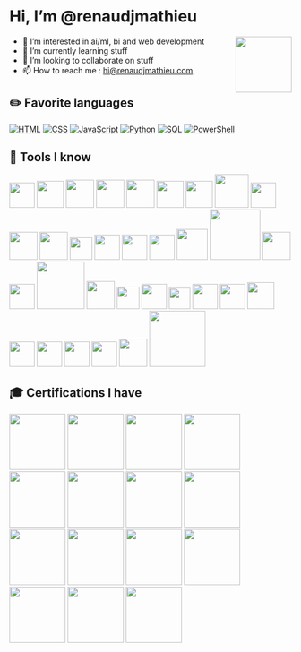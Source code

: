 <h1> Hi, I’m @renaudjmathieu</h1>
<img align='right' src="https://gist.githubusercontent.com/arunprakashpj/48aa20057048b46c6f9ba9d114a8b76f/raw/69a9d496f651091a509ea8d9913c4aef5c419afb/Hi.gif" width="100">

- 👀 I’m interested in ai/ml, bi and web development
- 🌱 I’m currently learning stuff
- 💞️ I’m looking to collaborate on stuff
- 📫 How to reach me : hi@renaudjmathieu.com

## :pencil2: Favorite languages

<p>
    <a href="#"><img alt="HTML" src="https://img.shields.io/badge/HTML-E34F26?style=for-the-badge&logo=html5&logoColor=white"></a>
    <a href="#"><img alt="CSS" src="https://img.shields.io/badge/CSs-1572B6?style=for-the-badge&logo=css3&logoColor=white"></a>
    <a href="#"><img alt="JavaScript" src="https://img.shields.io/badge/JavaScript-F7DF1E.svg?style=for-the-badge&logo=javascript&logoColor=black"></a>
    <a href="#"><img alt="Python" src="https://img.shields.io/badge/Python-14354C.svg?style=for-the-badge&logo=python&logoColor=white"></a>
    <a href="#"><img alt="SQL" src="https://img.shields.io/badge/SQL-CC2927?style=for-the-badge&logo=microsoft%20sql%20server&logoColor=white"></a>
    <a href="#"><img alt="PowerShell" src="https://img.shields.io/badge/PowerShell-%235391FE.svg?style=for-the-badge&logo=powershell&logoColor=white"></a>
</p>

## :hammer: Tools I know

[<img src="https://upload.wikimedia.org/wikipedia/commons/9/9a/Visual_Studio_Code_1.35_icon.svg" width="45">][vscode]
[<img src="https://azurecomcdn.azureedge.net/cvt-71ab4118a469abafc002b18247a0975cc9fb5a29de5b2a6b684e890ed1b90e76/svg/azure.svg" width="48">][azure]
[<img src="https://azurecomcdn.azureedge.net/cvt-71ab4118a469abafc002b18247a0975cc9fb5a29de5b2a6b684e890ed1b90e76/svg/synapse-analytics.svg" width="50">][azure-synapse]
[<img src="https://azurecomcdn.azureedge.net/cvt-71ab4118a469abafc002b18247a0975cc9fb5a29de5b2a6b684e890ed1b90e76/svg/functions.svg" width="50">][azure-functions]
[<img src="https://azurecomcdn.azureedge.net/cvt-71ab4118a469abafc002b18247a0975cc9fb5a29de5b2a6b684e890ed1b90e76/svg/machine-learning-service.svg" width="50">][azure-ml]
[<img src="https://ms-azuretools.gallerycdn.vsassets.io/extensions/ms-azuretools/vscode-azurestaticwebapps/0.11.3/1665693006913/Microsoft.VisualStudio.Services.Icons.Default" width="48">][azure-static-web-apps]
[<img src="https://azure.github.io/static-web-apps-cli/img/swa-cli-logos/swa-cli-logo.svg" width="48">][azure-static-web-apps-cli]
[<img src="https://raw.githubusercontent.com/webpack/media/master/logo/icon-square-big.png" width="60">][webpack]
[<img src="https://seeklogo.com/images/N/nodejs-logo-FBE122E377-seeklogo.com.png" width="45">][nodejs]
[<img src="https://upload.wikimedia.org/wikipedia/commons/thumb/a/a7/React-icon.svg/1024px-React-icon.svg.png" width="50">][react]
[<img src="https://d33wubrfki0l68.cloudfront.net/0834d0215db51e91525a25acf97433051f280f2f/c30f5/img/redux.svg" width="50">][redux]
[<img src="https://infima.dev/img/logo.png" width="40">][infima]
[<img src="https://seeklogo.com/images/M/mui-logo-56F171E991-seeklogo.com.png" width="45">][mui]
[<img src="https://emotion.sh/logo-96x96.png" width="45">][emotion]
[<img src="https://react-bootstrap.github.io/logo.svg" width="45">][react-bootstrap]
[<img src="https://getbootstrap.com/docs/5.2/assets/brand/bootstrap-logo-shadow.png" width="55">][bootstrap]
[<img src="https://upload.wikimedia.org/wikipedia/commons/0/05/Scikit_learn_logo_small.svg" width="90">][sklearn]
[<img src="https://upload.wikimedia.org/wikipedia/commons/thumb/3/38/Jupyter_logo.svg/1200px-Jupyter_logo.svg.png" width="50">][jupyter]
[<img src="https://seeklogo.com/images/T/tensorflow-logo-02FCED4F98-seeklogo.com.png" width="45">][tensorflow]
[<img src="https://upload.wikimedia.org/wikipedia/commons/7/7c/Kaggle_logo.png?20140912155123" width="85">][kaggle]
[<img src="https://numpy.org/images/logo.svg" width="50">][numpy]
[<img src="https://pandas.pydata.org/static/img/pandas_mark.svg" width="40">][pandas]
[<img src="https://upload.wikimedia.org/wikipedia/commons/thumb/a/ae/Keras_logo.svg/1200px-Keras_logo.svg.png" width="45">][keras]
[<img src="https://seeklogo.com/images/J/jest-logo-F9901EBBF7-seeklogo.com.png" width="38">][jest]
[<img src="https://d33wubrfki0l68.cloudfront.net/c088b7acfcf11100903c44fe44f2f2d7e0f30531/47727/img/docusaurus.svg" width="45">][docusaurus]
[<img src="https://cdn.icon-icons.com/icons2/2699/PNG/512/apache_spark_logo_icon_170560.png" width="45">][spark]
[<img src="https://s3.us-east-1.amazonaws.com/accredible_temp_credential_images/16002836894132567677717491881160.png" width="48">][databricks]
[<img src="https://powerautomate.microsoft.com/images/application-logos/svg/powerapps.svg" width="45">][powerapps]
[<img src="https://powerapps.microsoft.com/images/application-logos/svg/powerautomate.svg" width="45">][powerautomate]
[<img src="https://powerapps.microsoft.com/images/application-logos/svg/powerbi.svg" width="45">][powerbi]
[<img src="https://powerbi.microsoft.com/pictures/application-logos/svg/powervirtualagents.svg" width="45">][powervirtualagents]
[<img src="https://github.githubassets.com/images/modules/site/copilot/copilot.webp" width="50">][copilot]
[<img src="https://mlflow.org/images/MLflow-logo-final-white-TM.png" width="100">][mlflow]

[vscode]: https://code.visualstudio.com
[azure]: https://azure.microsoft.com/en-us/
[azure-synapse]: https://azure.microsoft.com/en-us/products/synapse-analytics/
[azure-functions]: https://azure.microsoft.com/en-us/products/functions/
[azure-ml]: https://azure.microsoft.com/en-us/products/machine-learning/
[azure-static-web-apps]: https://azure.microsoft.com/en-us/products/app-service/static/
[azure-static-web-apps-cli]: https://aka.ms/swa/cli-local-development
[nodejs]: https://nodejs.org/
[react]: https://reactjs.org
[webpack]: https://webpack.js.org
[redux]: https://redux.js.org
[infima]: https://infima.dev/
[mui]: https://mui.com/
[emotion]: https://emotion.sh/
[react-bootstrap]: https://react-bootstrap.github.io/
[bootstrap]: https://getbootstrap.com
[sklearn]: https://scikit-learn.org/
[jupyter]: https://jupyter.org/
[tensorflow]: https://www.tensorflow.org
[kaggle]: https://www.kaggle.com/
[numpy]: https://numpy.org/
[pandas]: https://pandas.pydata.org/
[keras]: https://keras.io
[jest]: https://jestjs.io/
[docusaurus]: https://docusaurus.io/
[spark]: https://spark.apache.org/
[databricks]: https://www.databricks.com
[powerapps]: https://powerapps.microsoft.com/en-us/
[powerautomate]: https://powerautomate.microsoft.com/en-us/
[powerbi]: https://powerbi.microsoft.com/en-us/
[powervirtualagents]: https://powervirtualagents.microsoft.com/en-us/
[copilot]: https://github.com/features/copilot
[mlflow]: https://mlflow.org

## :mortar_board: Certifications I have

[<img src="https://images.credly.com/size/220x220/images/ad9ad44b-54b8-4916-ba10-7b131da0b732/capm-600px.png" width="100">][badge15]
[<img src="https://images.credly.com/size/680x680/images/be8fcaeb-c769-4858-b567-ffaaa73ce8cf/image.png" width="100">][badge1]
[<img src="https://images.credly.com/size/220x220/images/70eb1e3f-d4de-4377-a062-b20fb29594ea/azure-data-fundamentals-600x600.png" width="100">][badge6]
[<img src="https://images.credly.com/size/220x220/images/4136ced8-75d5-4afb-8677-40b6236e2672/azure-ai-fundamentals-600x600.png" width="100">][badge5]
[<img src="https://images.credly.com/size/680x680/images/fc1352af-87fa-4947-ba54-398a0e63322e/security-compliance-and-identity-fundamentals-600x600.png" width="100">][badge11]
[<img src="https://images.credly.com/size/220x220/images/2a6251f2-737b-4bf6-9190-d77570cc76fc/CERT-Fundamentals-Power-Platform.png" width="100">][badge8]
[<img src="https://images.credly.com/size/220x220/images/42992295-0ee2-4527-982d-e51efbec40fc/dynamics365-fundamentals-crm-600x600.png" width="100">][badge12]
[<img src="https://images.credly.com/size/680x680/images/61542181-0e8d-496c-a17c-3d4bf590eda1/azure-data-engineer-associate-600x600.png" width="100">][badge2]
[<img src="https://images.credly.com/size/220x220/images/5c8fca38-b0d2-49e5-9ad2-f3f8e79b327f/azure-data-scientist-associate-600x600.png" width="100">][badge3]
[<img src="https://images.credly.com/size/220x220/images/3f35db4f-41b9-4125-8b89-b5ccc5beb4b8/image.png" width="100">][badge13]
[<img src="https://images.credly.com/size/220x220/images/60030167-ab95-46aa-8391-c069102e5602/power-platform-app-maker-600x600.png" width="100">][badge9]
[<img src="https://images.credly.com/size/220x220/images/2723937e-7860-4f43-bd2b-3c143b913c3b/power-platform-developer-600x600.png" width="100">][badge10]
[<img src="https://images.credly.com/size/220x220/images/619f60f8-4f63-4772-910e-dc31c6f2f7e8/image.png" width="100">][badge4]
[<img src="https://images.credly.com/size/220x220/images/987adb7e-49be-4e24-b67e-55986bd3fe66/azure-solutions-architect-expert-600x600.png" width="100">][badge7]
[<img src="https://images.credly.com/size/220x220/images/72eb3ccc-c40c-4e41-84b1-689e58af16f9/power-platform-solutions-architect-expert-600x600.png" width="100">][badge14]

[badge1]: https://www.credly.com/badges/a70c8a83-1b16-4cd0-b0e8-8b3744aaace3/public_url
[badge2]: https://www.credly.com/badges/582c5231-161e-416c-ad76-3657adccfb5f/public_url
[badge3]: https://www.credly.com/badges/396cdda2-0e1f-4d36-9e3d-d99b34d2b6df/public_url
[badge4]: https://www.credly.com/badges/31a4ac50-69c0-4462-b931-5514e5e8938f/public_url
[badge5]: https://www.credly.com/badges/a6fea69c-0ea7-485c-9fcd-6b00fb0e6d8c/public_url
[badge6]: https://www.credly.com/badges/109907b8-5d23-4d95-9e69-e8deb83d548a/public_url
[badge7]: https://www.credly.com/badges/6bb9e4eb-8b25-475f-8d1b-e874a50b98a6/public_url
[badge8]: https://www.credly.com/badges/fa0ce248-4ea0-4f84-8eca-437711318902/public_url
[badge9]: https://www.credly.com/badges/d804664c-a26f-4b72-83f5-ba1d5436283c/public_url
[badge10]: https://www.credly.com/badges/9e4115f1-6805-4e51-8230-558ea165444c/public_url
[badge11]: https://www.credly.com/badges/61d122db-6ed7-4d9b-896b-62364456c679/public_url
[badge12]: https://www.credly.com/badges/f4eb9dc7-180b-4b13-9ee9-8d1e1744e399/public_url
[badge13]: https://www.credly.com/badges/23e29417-4033-4410-a9a1-957a6842b81d/public_url
[badge14]: https://www.credly.com/badges/f3801cbb-9ecf-4eae-a008-6bc92074e71d/public_url
[badge15]: https://www.credly.com/badges/81278ea5-526a-464d-a05e-09caf21bf1ad/public_url
